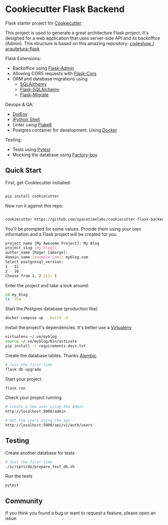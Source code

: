 
# Cookiecutter Flask Backend

Flask starter project for [Cookiecutter](https://github.com/audreyr/cookiecutter).

This project is used to generate a great architecture Flask project. It's designed for a web application that uses server-side API and its backoffice (Admin).
This structure is based on this amazing repository: [codeshow / arquitetura-flask](https://github.com/codeshow/003-arquitetura-flask)

Flask Extensions:

- Backoffice using [Flask-Admin](https://flask-admin.readthedocs.io/en/latest/)
- Allowing CORS requests with [Flask-Cors](https://flask-cors.readthedocs.io/en/latest/)
- ORM and database migrations using
  - [SQLAlchemy](https://www.sqlalchemy.org/)
  - [Flask-SQLAlchemy](https://flask-sqlalchemy.palletsprojects.com/)
  - [Flask-Migrate](https://flask-migrate.readthedocs.io/en/latest/)

Devops & QA:

-  [DotEnv](https://pypi.org/project/python-dotenv/)
-  [IPython Shell](https://pypi.org/project/flask-shell-ipython/)
- Linter using [Flake8](https://flake8.pycqa.org/en/latest/)
- Postgres container for development. Using [Docker](https://hub.docker.com/_/postgres)

Testing:
- Tests using [Pytest](https://docs.pytest.org/en/latest/)
- Mocking the database using [Factory-boy](https://factoryboy.readthedocs.io/en/latest/)


## Quick Start

First, get Cookiecutter installed:

```sh

pip install cookiecutter

```

Now run it against this repo:

```sh

cookiecutter https://github.com/spacetimelabs/cookiecutter-flask-backend.git
```

You'll be prompted for some values. Provide them using your own information and a Flask project will be created for you.

```sh
project_name [My Awesome Project]: My Blog
project_slug [my_blog]:
author_name [Roger Camargo]:
domain_name [example.com]: myblog.com
Select postgresql_version:
1 - 11
2 - 10
Choose from 1, 2 [1]: 1
```

Enter the project and take a look around:
```sh
cd my_blog
ls -lha

```

Start the Postgres database (production like)

```sh
docker-compose up --build -d

```

Install the project's dependencies. It's better use a [Virtualenv](https://virtualenv.pypa.io/en/latest/)

```sh
virtualenv ~/.ve/myblog
source ~/.ve/myblog/bin/activate
pip install -r requirements-devs.txt

```

Create the database tables. Thanks [Alembic](https://alembic.sqlalchemy.org/)

```sh
# Just the first time
flask db upgrade
```

Start your project
```sh
flask run
```

Check your project running

```sh
# Create a new user using the Admin
http://localhost:5000/admin

# Get the users using the api
http://localhost:5000/api/v1/auth/users

```

## Testing
Create another database for tests

```sh
# Just the first time
./scripts/db/prepare_test_db.sh
```

Run the tests

```sh
pytest

```

## Community

If you think you found a bug or want to request a feature, please open an issue.
